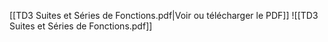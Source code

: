 ﻿[[TD3 Suites et Séries de Fonctions.pdf|Voir ou télécharger le PDF]]
![[TD3 Suites et Séries de Fonctions.pdf]]
